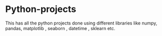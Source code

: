 # Python-projects
This has all the python projects done using different libraries like numpy, pandas, matplotlib , seaborn , datetime , sklearn etc.
